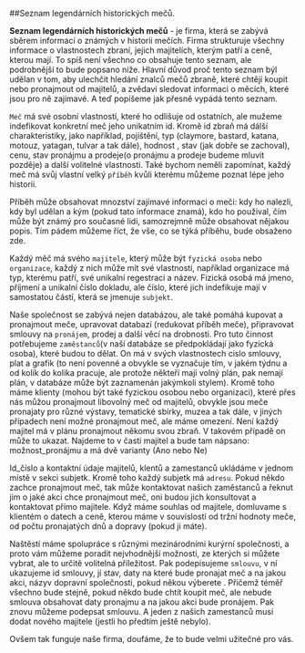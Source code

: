 ##Seznam legendárních historických mečů.

**Seznam legendárních historických mečů**  - je firma, která se zabývá sběrem informací o známých v historii mečích. Firma strukturuje všechny informace o vlastnostech zbraní, jejich majitelích, kterým patří  a ceně, kterou mají. To spíš není všechno co obsahuje tento seznam, ale podrobnější to bude popsano níže. Hlavní důvod proč tento seznam býl udělan v tom, aby ulechčit hledání znalců mečů zbraně, které chtějí koupit nebo pronajmout od majitelů, a zvědaví sledovat informaci o měcích, které jsou pro ně zajímavé. A teď popíšeme jak přesně vypádá tento seznam. 

`Meč` má své osobní vlastností, které ho odlišuje od ostatních, ale mužeme indefikovat konkretní meč jeho unikatním id. Kromě id  zbraň má dálší charakteristiky, jako například, pojištění, typ (claymore, bastard, katana, motouz, yatagan, tulvar a tak dále), hodnost , stav (jak dobře se zachoval), cenu, stav pronájmu a prodeje(o pronájmu a prodeje budeme mluvit pozděje) a další volitelné vlastnosti. Také bychom neměli zapomínat, každý meč má svůj vlastní velký `příběh` kvůli kterému můžeme poznat lépe jeho historii. 

Příběh může obsahovat mnozství zajímavé informaci o meči: kdy ho nalezli, kdy byl udělan a kým (pokud tato informace znamá), kdo ho použival, čím může být známý pro současné lidi, samozrejmně může obsahovat nějakou popis. Tím pádem můžeme říct, že vše, co se týká příběhu, bude obsaženo zde.

Každý měč má svého `majitele`, který může být `fyzická osoba` nebo `organizace`, každý z nich může mít své vlastností, například organizace má typ, kterému patří, své unikalní regestraci a název. Fizická osobá má jmeno, příjmení a unikalní číslo dokladu, ale číslo, které jich indefikuje mají v samostatou částí, která se jmenuje `subjekt`. 

Naše společnost se zabývá nejen databázou, ale také pomáhá kupovat a pronajmout meče, upravovat databazí (redukovat příběh meče), připravovat smlouvy na `pronájem`, prodej a další věcí na drobnosti. Pro tuto činnost potřebujeme `zaměstanců`(v naší databáze se předpokládají jako fyzická osoba), které budou to dělat. On má v svých vlastnostech cislo smlouvy, plat a grafik (to není povenné a obvykle se vyznačuje tím, v jakém týdnu a od kolik do kolika pracuje, ale protože někteří mají volný plán, pak nemají plán, v databáze může být zaznamenán jakýmkoli stylem). Kromě toho máme klienty (mohou být také fyzickou osobou nebo organizaci), které přes nás můžou pronajmout libovolný meč od majitelů, obvykle jsou meče pronajaty pro různé výstavy, tematické sbírky, muzea a tak dále, v jiných případech není možné pronajmout meč, ale máme omezení. Není každý majitel má v plánu pronajmout někomu svou zbraň.  V takovém případě on může to ukazat. Najdeme to v časti majitel a bude tam nápsano: možnost_pronájmu a má dvě varianty (Ano nebo Ne) 

Id_číslo a kontaktní údaje majitelů, klentů a zamestanců ukládáme v jednom místě v sekci subjetk. Kromě toho každý subjetk má `adresu`. Pokud někdo zachce pronajmout meč, tak může kontaktovat našich zaměstanců a řeknut jim o jaké akci chce pronajmout meč, oni budou jich konsultovat a kontaktovat přímo majitele.  Když máme souhlas od majitele, domluvame s klientém o datech a ceně, kterou máme v souvislostí od tržní hodnoty meče, od počtu pronajatých dnů a dopravy (pokud ji máte).

Naštěstí máme spolupráce s různými mezinárodními kurýrní společnosti, a proto vám můžeme poradit nejvhodnější možnosti, ze kterých si můžete vybrat, ale to určitě volitelná příležitost. Pak podepisujeme `smlouvu`, v ní ukazujeme id smlouvy, jí stav, daty na které bude pronajat meč a na jakou akci, názyv dopravní společnosti, pokud někou výberete . Přičemž téměř všechno bude stejně, pokud někdo bude chtít koupit meč, ale nebude smlouva obsahovat daty pronajmu a na jakou akci bude pronájem. Pak znovu můžeme podepsat smlouvu. A jeden z našich zamestanců musí dodat nového majitele (jestli ho předtím ještě nebylo). 

Ovšem tak funguje naše firma, doufáme, že to bude velmi užitečné pro vás.
